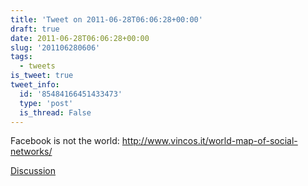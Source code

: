 ```yaml
---
title: 'Tweet on 2011-06-28T06:06:28+00:00'
draft: true
date: 2011-06-28T06:06:28+00:00
slug: '201106280606'
tags:
  - tweets
is_tweet: true
tweet_info:
  id: '85484166451433473'
  type: 'post'
  is_thread: False
---
```




Facebook is not the world: <http://www.vincos.it/world-map-of-social-networks/>

[Discussion](https://x.com/sytelus/status/85484166451433473)
